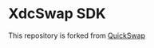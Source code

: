 # XdcSwap SDK

This repository is forked from [QuickSwap](https://github.com/QuickSwap/QuickSwap-sdk.git)
